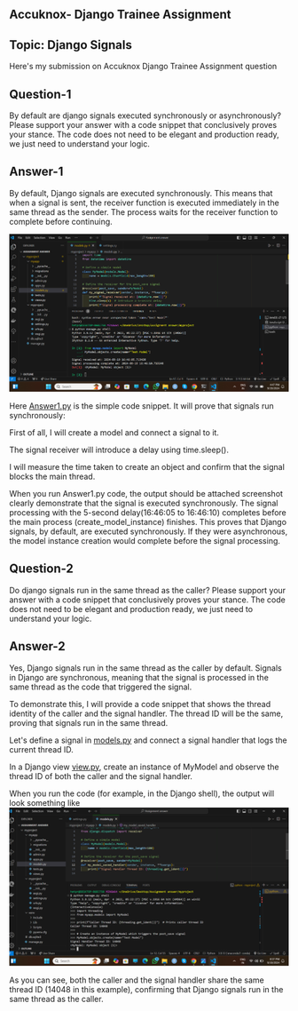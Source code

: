 ## Accuknox- Django Trainee Assignment 
## Topic: Django Signals
Here's my submission on Accuknox Django Trainee Assignment question 
## Question-1
By default are django signals executed synchronously or asynchronously? Please support your answer with a code snippet that conclusively proves your stance. The code does not need to be elegant and production ready, we just need to understand your logic.

## Answer-1
By default, Django signals are executed synchronously. This means that when a signal is sent, the receiver function is executed immediately in the same thread as the sender. The process waits for the receiver function to complete before continuing.

![dashboard snap](https://github.com/Hetprajapati12/Django-Trainee-Assignment-AccuKnox/blob/main/Answer%20of%20question%201.png)

Here [Answer1.py](https://github.com/Hetprajapati12/Django-Trainee-Assignment-AccuKnox/blob/main/Answer1.py) is the simple code snippet. It will prove that signals run synchronously:

First of all, I will create a model and connect a signal to it.

The signal receiver will introduce a delay using time.sleep().

I will measure the time taken to create an object and confirm that the signal blocks the main thread.

When you run Answer1.py code, the output should be attached screenshot clearly demonstrate that the signal is executed synchronously. The signal processing with the 5-second delay(16:46:05 to 16:46:10) completes before the main process (create_model_instance) finishes. This proves that Django signals, by default, are executed synchronously. If they were asynchronous, the model instance creation would complete before the signal processing.

## Question-2
Do django signals run in the same thread as the caller? Please support your answer with a code snippet that conclusively proves your stance. The code does not need to be elegant and production ready, we just need to understand your logic.

## Answer-2
Yes, Django signals run in the same thread as the caller by default. Signals in Django are synchronous, meaning that the signal is processed in the same thread as the code that triggered the signal.

To demonstrate this, I will provide a code snippet that shows the thread identity of the caller and the signal handler. The thread ID will be the same, proving that signals run in the same thread.

Let's define a signal in [models.py](https://github.com/Hetprajapati12/Django-Trainee-Assignment-AccuKnox/blob/main/models.py) and connect a signal handler that logs the current thread ID.

In a Django view [view.py](https://github.com/Hetprajapati12/Django-Trainee-Assignment-AccuKnox/blob/main/view.py), create an instance of MyModel and observe the thread ID of both the caller and the signal handler.

When you run the code (for example, in the Django shell), the output will look something like ![dash board snap](https://github.com/Hetprajapati12/Django-Trainee-Assignment-AccuKnox/blob/main/Answer%20of%20question%202.png)

As you can see, both the caller and the signal handler share the same thread ID (14048 in this example), confirming that Django signals run in the same thread as the caller.

